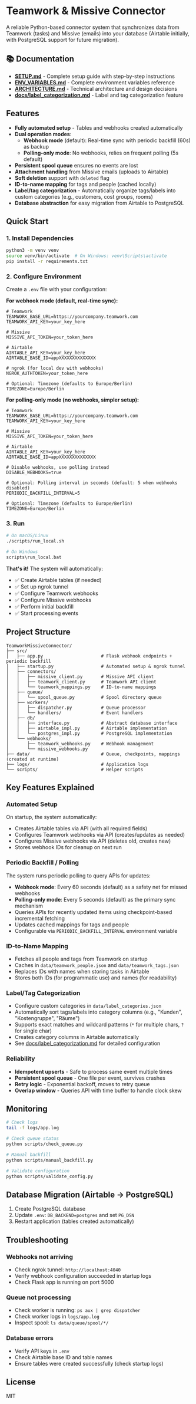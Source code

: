# Teamwork & Missive Connector

A reliable Python-based connector system that synchronizes data from Teamwork (tasks) and Missive (emails) into your database (Airtable initially, with PostgreSQL support for future migration).

## 📚 Documentation

- **[SETUP.md](SETUP.md)** - Complete setup guide with step-by-step instructions
- **[ENV_VARIABLES.md](ENV_VARIABLES.md)** - Complete environment variables reference
- **[ARCHITECTURE.md](ARCHITECTURE.md)** - Technical architecture and design decisions
- **[docs/label_categorization.md](docs/label_categorization.md)** - Label and tag categorization feature

## Features

- **Fully automated setup** - Tables and webhooks created automatically
- **Dual operation modes**:
  - **Webhook mode** (default): Real-time sync with periodic backfill (60s) as backup
  - **Polling-only mode**: No webhooks, relies on frequent polling (5s default)
- **Persistent spool queue** ensures no events are lost
- **Attachment handling** from Missive emails (uploads to Airtable)
- **Soft deletion** support with `deleted` flag
- **ID-to-name mapping** for tags and people (cached locally)
- **Label/tag categorization** - Automatically organize tags/labels into custom categories (e.g., customers, cost groups, rooms)
- **Database abstraction** for easy migration from Airtable to PostgreSQL

## Quick Start

### 1. Install Dependencies

```bash
python3 -m venv venv
source venv/bin/activate  # On Windows: venv\Scripts\activate
pip install -r requirements.txt
```

### 2. Configure Environment

Create a `.env` file with your configuration:

**For webhook mode (default, real-time sync):**
```env
# Teamwork
TEAMWORK_BASE_URL=https://yourcompany.teamwork.com
TEAMWORK_API_KEY=your_key_here

# Missive
MISSIVE_API_TOKEN=your_token_here

# Airtable
AIRTABLE_API_KEY=your_key_here
AIRTABLE_BASE_ID=appXXXXXXXXXXXXXX

# ngrok (for local dev with webhooks)
NGROK_AUTHTOKEN=your_token_here

# Optional: Timezone (defaults to Europe/Berlin)
TIMEZONE=Europe/Berlin
```

**For polling-only mode (no webhooks, simpler setup):**
```env
# Teamwork
TEAMWORK_BASE_URL=https://yourcompany.teamwork.com
TEAMWORK_API_KEY=your_key_here

# Missive
MISSIVE_API_TOKEN=your_token_here

# Airtable
AIRTABLE_API_KEY=your_key_here
AIRTABLE_BASE_ID=appXXXXXXXXXXXXXX

# Disable webhooks, use polling instead
DISABLE_WEBHOOKS=true

# Optional: Polling interval in seconds (default: 5 when webhooks disabled)
PERIODIC_BACKFILL_INTERVAL=5

# Optional: Timezone (defaults to Europe/Berlin)
TIMEZONE=Europe/Berlin
```

### 3. Run

```bash
# On macOS/Linux
./scripts/run_local.sh

# On Windows
scripts\run_local.bat
```

**That's it!** The system will automatically:
- ✅ Create Airtable tables (if needed)
- ✅ Set up ngrok tunnel
- ✅ Configure Teamwork webhooks
- ✅ Configure Missive webhooks
- ✅ Perform initial backfill
- ✅ Start processing events

## Project Structure

```
TeamworkMissiveConnector/
├── src/
│   ├── app.py                      # Flask webhook endpoints + periodic backfill
│   ├── startup.py                  # Automated setup & ngrok tunnel
│   ├── connectors/
│   │   ├── missive_client.py       # Missive API client
│   │   ├── teamwork_client.py      # Teamwork API client
│   │   └── teamwork_mappings.py    # ID-to-name mappings
│   ├── queue/
│   │   └── spool_queue.py          # Spool directory queue
│   ├── workers/
│   │   ├── dispatcher.py           # Queue processor
│   │   └── handlers/               # Event handlers
│   ├── db/
│   │   ├── interface.py            # Abstract database interface
│   │   ├── airtable_impl.py        # Airtable implementation
│   │   └── postgres_impl.py        # PostgreSQL implementation
│   └── webhooks/
│       ├── teamwork_webhooks.py    # Webhook management
│       └── missive_webhooks.py
├── data/                           # Queue, checkpoints, mappings (created at runtime)
├── logs/                           # Application logs
└── scripts/                        # Helper scripts
```

## Key Features Explained

### Automated Setup
On startup, the system automatically:
- Creates Airtable tables via API (with all required fields)
- Configures Teamwork webhooks via API (creates/updates as needed)
- Configures Missive webhooks via API (deletes old, creates new)
- Stores webhook IDs for cleanup on next run

### Periodic Backfill / Polling
The system runs periodic polling to query APIs for updates:
- **Webhook mode**: Every 60 seconds (default) as a safety net for missed webhooks
- **Polling-only mode**: Every 5 seconds (default) as the primary sync mechanism
- Queries APIs for recently updated items using checkpoint-based incremental fetching
- Updates cached mappings for tags and people
- Configurable via `PERIODIC_BACKFILL_INTERVAL` environment variable

### ID-to-Name Mapping
- Fetches all people and tags from Teamwork on startup
- Caches in `data/teamwork_people.json` and `data/teamwork_tags.json`
- Replaces IDs with names when storing tasks in Airtable
- Stores both IDs (for programmatic use) and names (for readability)

### Label/Tag Categorization
- Configure custom categories in `data/label_categories.json`
- Automatically sort tags/labels into category columns (e.g., "Kunden", "Kostengruppe", "Räume")
- Supports exact matches and wildcard patterns (`*` for multiple chars, `?` for single char)
- Creates category columns in Airtable automatically
- See [docs/label_categorization.md](docs/label_categorization.md) for detailed configuration

### Reliability
- **Idempotent upserts** - Safe to process same event multiple times
- **Persistent spool queue** - One file per event, survives crashes
- **Retry logic** - Exponential backoff, moves to retry queue
- **Overlap window** - Queries API with time buffer to handle clock skew

## Monitoring

```bash
# Check logs
tail -f logs/app.log

# Check queue status
python scripts/check_queue.py

# Manual backfill
python scripts/manual_backfill.py

# Validate configuration
python scripts/validate_config.py
```

## Database Migration (Airtable → PostgreSQL)

1. Create PostgreSQL database
2. Update `.env`: `DB_BACKEND=postgres` and set `PG_DSN`
3. Restart application (tables created automatically)

## Troubleshooting

### Webhooks not arriving
- Check ngrok tunnel: `http://localhost:4040`
- Verify webhook configuration succeeded in startup logs
- Check Flask app is running on port 5000

### Queue not processing
- Check worker is running: `ps aux | grep dispatcher`
- Check worker logs in `logs/app.log`
- Inspect spool: `ls data/queue/spool/*/`

### Database errors
- Verify API keys in `.env`
- Check Airtable base ID and table names
- Ensure tables were created successfully (check startup logs)

## License

MIT


